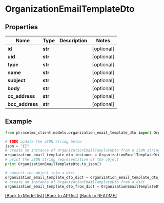 # OrganizationEmailTemplateDto

## Properties

| Name            | Type    | Description | Notes      |
| --------------- | ------- | ----------- | ---------- |
| **id**          | **str** |             | [optional] |
| **uid**         | **str** |             | [optional] |
| **type**        | **str** |             | [optional] |
| **name**        | **str** |             | [optional] |
| **subject**     | **str** |             | [optional] |
| **body**        | **str** |             | [optional] |
| **cc_address**  | **str** |             | [optional] |
| **bcc_address** | **str** |             | [optional] |

## Example

```python
from phrasetms_client.models.organization_email_template_dto import OrganizationEmailTemplateDto

# TODO update the JSON string below
json = "{}"
# create an instance of OrganizationEmailTemplateDto from a JSON string
organization_email_template_dto_instance = OrganizationEmailTemplateDto.from_json(json)
# print the JSON string representation of the object
print OrganizationEmailTemplateDto.to_json()

# convert the object into a dict
organization_email_template_dto_dict = organization_email_template_dto_instance.to_dict()
# create an instance of OrganizationEmailTemplateDto from a dict
organization_email_template_dto_from_dict = OrganizationEmailTemplateDto.from_dict(organization_email_template_dto_dict)
```

[[Back to Model list]](../README.md#documentation-for-models) [[Back to API list]](../README.md#documentation-for-api-endpoints) [[Back to README]](../README.md)
